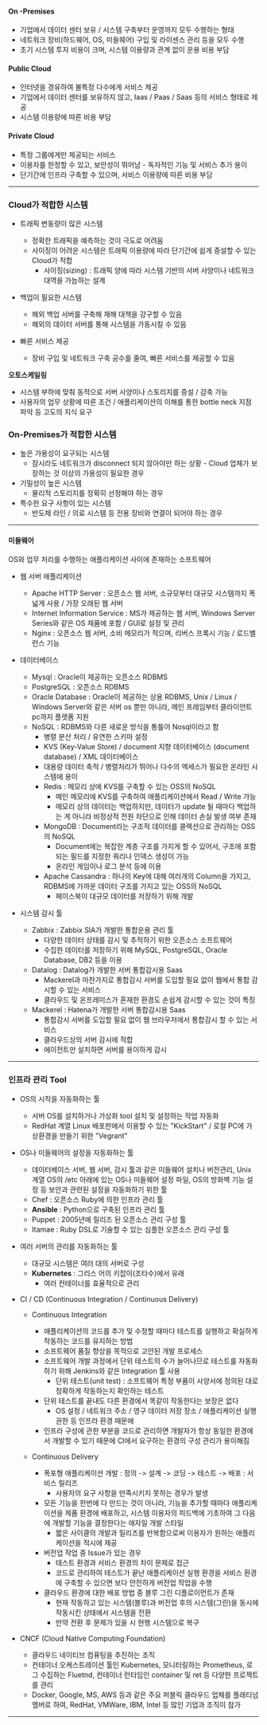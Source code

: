 



#### On -Premises

* 기업에서 데이터 센터 보유  / 시스템 구축부터 운영까지 모두 수행하는 형태
* 네트워크 장비(하드웨어, OS, 미들웨어) 구입 및 라이센스 관리 등을 모두 수행
* 초기 시스템 투자 비용이 크며, 시스템 이용량과 관계 없이 운용 비용 부담



#### Public Cloud

* 인터넷을 경유하여 불특정 다수에게 서비스 제공
* 기업에서 데이터 센터를 보유하지 않고, Iaas / Paas / Saas 등의 서비스 형태로 제공
* 시스템 이용량에 따른 비용 부담



#### Private Cloud

* 특정 그룹에게만 제공되는 서비스
* 이용자를 한정할 수 있고, 보안성이 뛰어남 - 독자적인 기능 및 서비스 추가 용이
* 단기간에 인프라 구축할 수 있으며, 서비스 이용량에 따른 비용 부담

--------



### Cloud가 적합한 시스템

* 트래픽 변동량이 많은 시스템
  * 정확한 트래픽을 예측하는 것이 극도로 어려움
  * 사이징이 어려운 시스템은 트래픽 이용량에 따라 단기간에 쉽게 증설할 수 있는 Cloud가 적합  
    * 사이징(sizing) : 트래픽 양에 따라 시스템 기반의 서버 사양이나 네트워크 대역을 가늠하는 설계

* 백업이 필요한 시스템
  * 해외 백업 서버를 구축해 재해 대책을 강구할 수 있음
  * 해외의 데이터 서버를 통해 시스템을 가동시킬 수 있음
* 빠른 서비스 제공
  * 장비 구입 및 네트워크 구축 공수를 줄여, 빠른 서비스를 제공할 수 있음



**오토스케일링** 

* 시스템 부하에 맞춰 동적으로 서버 사양이나 스토리지를 증설 / 감축 가능
* 사용자의 업무 상황에 따른 조건 / 애플리케이션의 이해를 통한 bottle neck 지점 파악 등 고도의 지식 요구



### On-Premises가 적합한 시스템

* 높은 가용성이 요구되는 시스템
  * 잠시라도 네트워크가 disconnect 되지 않아야만 하는 상황 - Cloud 업체가 보장하는 것 이상의 가용성이 필요한 경우
* 기밀성이 높은 시스템
  * 물리적 스토리지를 정확히 선정해야 하는 경우
* 특수한 요구 사항이 있는 시스템
  * 반도체 라인 / 의료 시스템 등 전용 장비와 연결이 되어야 하는 경우

--------

#### 미들웨어

OS와 업무 처리를 수행하는 애플리케이션 사이에 존재하는 소프트웨어

* 웹 서버 애플리케이션
  * Apache HTTP Server : 오픈소스 웹 서버, 소규모부터 대규모 시스템까지 폭넓게 사용 / 가장 오래된 웹 서버
  * Internet Information Service : MS가 제공하는 웹 서버, Windows Server Series와 같은 OS 제품에 포함 / GUI로 설정 및 관리
  * Nginx : 오픈소스 웹 서버, 소비 메모리가 적으며, 리버스 프록시 기능 / 로드밸런스 기능

* 데이터베이스
  * Mysql : Oracle이 제공하는 오픈소스 RDBMS
  * PostgreSQL : 오픈소스 RDBMS
  * Oracle Database : Oracle이 제공하는 상용 RDBMS, Unix / Linux / Windows Server와 같은 서버 os 뿐만 아니라, 메인 프레임부터 클라이언트 pc까지 플랫폼 지원
  * NoSQL : RDBMS와 다른 새로운 방식을 통틀어 Nosql이라고 함
    * 병렬 분산 처리 / 유연한 스키마 설정
    * KVS (Key-Value Store) / document 지향 데이터베이스 (document database) / XML 데이터베이스
    * 대용량 데이터 축적 / 병렬처리가 뛰어나 다수의 엑세스가 필요한 온라인 시스템에 용이
    * Redis : 메모리 상에 KVS를 구축할 수 있는 OSS의 NoSQL
      * 메인 메모리에 KVS를 구축하여 애플리케이션에서 Read / Write 가능
      * 메모리 상의 데이터는 백업하지만, 데이터가 update 될 때마다 백업하는 게 아니라 비정상적 전원 차단으로 인해 데이터 손실 발생 여부 존재
    * MongoDB : Document라는 구조적 데이터를 콜렉션으로 관리하는 OSS의 NoSQL
      * Document에는 복잡한 계층 구조를 가지게 할 수 있어서, 구조에 포함되는 필드를 지정한 쿼리나 인덱스 생성이 가능
      * 온라인 게임이나 로그 분석 등에 이용
    * Apache Cassandra : 하나의 Key에 대해 여러개의 Column을 가지고, RDBMS에 가까운 데이터 구조를 가지고 있는 OSS의 NoSQL
      * 페이스북이 대규모 데이터를 저장하기 위해 개발
* 시스템 감시 툴
  * Zabbix : Zabbix SIA가 개발한 통합운용 관리 툴
    * 다양한 데이터 상태를 감시 및 추적하기 위한 오픈소스 소프트웨어
    * 수집한 데이터를 저장하기 위해 MySQL, PostgreSQL, Oracle Database, DB2 등을 이용
  * Datalog : Datalog가 개발한 서버 통합감시용 Saas
    * Mackerel과 마찬가지로 통합감시 서버를 도입할 필요 없이 웹에서 통합 감시할 수 있는 서비스
    * 클라우드 및 온프레미스가 혼재한 환경도 손쉽게 감시할 수 있는 것이 특징
  * Mackerel : Hatena가 개발한 서버 통합감시용 Saas
    * 통합감시 서버를 도입할 필요 없이 웹 브라우저에서 통합감시 할 수 있는 서비스
    * 클라우드상의 서버 감시에 적합
    * 에이전트만 설치하면 서버를 용이하게 감시

----





### 인프라 관리 Tool

* OS의 시작을 자동화하는 툴
  * 서버 OS를 설치하거나 가상화 tool 설치 및 설정하는 작업 자동화
  * RedHat 계열 Linux 배포판에서 이용할 수 있는 "KickStart" / 로컬 PC에 가상환경을 만들기 위한 "Vegrant"
* OS나 미들웨어의 설정을 자동화하는 툴
  * 데이터베이스 서버, 웹 서버, 감시 툴과 같은 미들웨어 설치나 버전관리, Unix 계열 OS의 /etc 아래에 있는 OS나 미들웨어 설정 파일, OS의 방화벽 기능 설정 등 보안과 관련된 설정을 자동화하기 위한 툴
  * Chef : 오픈소스 Ruby에 의한 인프라 관리 툴
  * **Ansible** : Python으로 구축된 인프라 관리 툴
  * Puppet : 2005년에 릴리즈 된 오픈소스 관리 구성 툴
  * Itamae : Ruby DSL로 기술할 수 있는 심플한 오픈소스 관리 구성 툴
* 여러 서버의 관리를 자동화하는 툴
  * 대규모 시스템은 여러 대의 서버로 구성
  * **Kubernetes** : 그리스 어의 키잡이(조타수)에서 유래 
    *  여러 컨테이너를 효율적으로 관리

* CI / CD (Continuous Integration / Continuous Delivery)

  * Continuous Integration

    * 애플리케이션의 코드를 추가 및 수정할 때마다 테스트를 실행하고 확실하게 작동하는 코드를 유지하는 방법
    * 소프트웨어 품질 향상을 목적으로 고안된 개발 프로세스
    * 소프트웨어 개발 과정에서 단위 테스트의 수가 늘어나므로 테스트를 자동화하기 위해 Jenkins와 같은 Integration 툴 사용
      * 단위 테스트(unit test) : 소프트웨어 특정 부품이 사양서에 정의된 대로 정확하게 작동하는지 확인하는 테스트
    * 단위 테스트를 끝내도 다른 환경에서 똑같이 작동한다는 보장은 없다
      * OS 설정 / 네트워크 주소 / 영구 데이터 저장 장소 / 애플리케이션 실행 권한 등 인프라 환경 때문에
    * 인프라 구성에 관한 부분을 코드로 관리하면 개발자가 항상 동일한 환경에서 개발할 수 있기 때문에 CI에서 요구하는 환경의 구성 관리가 용이해짐

  * Continuous Delivery

    * 폭포형 애플리케이션 개발 : 정의 -> 설계 -> 코딩 -> 테스트 -> 배포 : 서비스 릴리즈
      * 사용자의 요구 사항을 만족시키지 못하는 경우가 발생
    * 모든 기능을 한번에 다 만드는 것이 아니라, 기능을 추가할 때마다 애플리케이션을 제품 환경에 배포하고, 시스템 이용자의 피드백에 기초하여 그 다음에 개발할 기능을 결정한다는 애자일 개발 스타일 
      * 짧은 사이클의 개발과 릴리즈를 반복함으로써 이용자가 원하는 애플리케이션을 적시에 제공
    * 버전업 작업 중 Issue가 있는 경우
      * 테스트 환경과 서비스 환경의 차이 문제로 접근
      * 코드로 관리하여 테스트가 끝난 애플리케이션 실행 환경을 서비스 환경에 구축할 수 있으면 보다 안전하게 버전업 작업을 수행
    * 클라우드 환경에 대한 배포 방법 중 블루 그린 디플로이먼트가 존재
      * 현재 작동하고 있는 시스템(블루)과 버전업 후의 시스템(그린)을 동시에 작동시킨 상태에서 시스템을 전환
      * 만약 전환 후 문제가 있을 시 현행 시스템으로 복구

    

* CNCF (Cloud Native Computing Foundation)
  * 클라우드 네이티브 컴퓨팅을 추진하는 조직
  * 컨테이너 오케스트레이션 툴인 Kubernetes, 모니터링하는 Prometheus, 로그 수집하는 Fluetnd, 컨테이너 런타임인 container 및 ret 등 다양한 프로젝트를 관리
  * Docker, Google, MS, AWS 등과 같은 주요 퍼블릭 클라우드 업체를 플래티넘 멤버로 하여, RedHat, VMWare,  IBM, Intel 등 많인 기업과 조직이 참가



----

